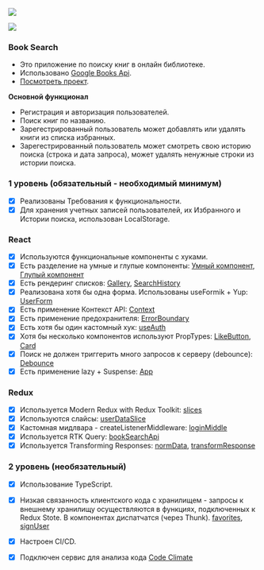 <a href="https://github.com/Loresina/AstonReactProgect/actions"><img src="https://github.com/Loresina/AstonReactProgect/actions/workflows/cicd.yml/badge.svg" /></a>

<a href="https://codeclimate.com/github/Loresina/AstonReactProgect/maintainability"><img src="https://api.codeclimate.com/v1/badges/7ee0f3d964128a3116c9/maintainability" /></a>

### Book Search

* Это приложение по поиску книг в онлайн библиотеке.
* Использовано [Google Books Api](https://developers.google.com/books).
* [Посмотреть проект](https://aston-react-progect.vercel.app/).

**Основной функционал**

* Регистрация и авторизация пользователей.
* Поиск книг по названию.
* Зарегестрированный пользователь может добавлять или удалять книги из списка избранных.
* Зарегестрированный пользователь может смотреть свою историю поиска (строка и дата запроса),
может удалять ненужные строки из истории поиска.


### 1 уровень (обязательный - необходимый минимум)
- [x] Реализованы Требования к функциональности.
- [x] Для хранения учетных записей пользователей, их Избранного и Истории поиска, использован LocalStorage.

### React
- [x] Используются функциональные компоненты с хуками.
- [x] Есть разделение на умные и глупые компоненты: [Умный компонент](https://github.com/Loresina/AstonReactProgect/blob/main/src/components/pages/galleries/FavoritesGallery.tsx), [Глупый компонент](https://github.com/Loresina/AstonReactProgect/blob/main/src/components/separateComponents/Gallery.tsx)
- [x] Есть рендеринг списков: [Gallery](https://github.com/Loresina/AstonReactProgect/blob/main/src/components/separateComponents/Gallery.tsx),  [SearchHistory](https://github.com/Loresina/AstonReactProgect/blob/main/src/components/pages/SearchHistory.tsx)
- [x] Реализована хотя бы одна форма. Использованы useFormik + Yup: [UserForm](https://github.com/Loresina/AstonReactProgect/blob/main/src/components/separateComponents/UserForm.tsx)
- [x] Есть применение Контекст API: [Context](https://github.com/Loresina/AstonReactProgect/tree/main/src/context)
- [x] Есть применение предохранителя: [ErrorBoundary](https://github.com/Loresina/AstonReactProgect/blob/main/src/components/ErrorBoundary.tsx)
- [x] Есть хотя бы один кастомный хук: [useAuth](https://github.com/Loresina/AstonReactProgect/blob/main/src/hooks/useAuth.ts)
- [x] Хотя бы несколько компонентов используют PropTypes: [LikeButton](https://github.com/Loresina/AstonReactProgect/blob/main/src/components/separateComponents/LikeButton.tsx), [Card](https://github.com/Loresina/AstonReactProgect/blob/main/src/components/separateComponents/Card.tsx)
- [x] Поиск не должен триггерить много запросов к серверу (debounce): [Debounce](https://github.com/Loresina/AstonReactProgect/blob/main/src/hooks/useDebounce.ts)
- [x] Есть применение lazy + Suspense: [App](https://github.com/Loresina/AstonReactProgect/blob/main/src/App.tsx)

### Redux
- [x] Используется Modern Redux with Redux Toolkit: [slices](https://github.com/Loresina/AstonReactProgect/blob/main/src/slices/slices.ts)
- [x] Используются слайсы: [userDataSlice](https://github.com/Loresina/AstonReactProgect/blob/main/src/slices/usersDataSlice.ts)
- [x] Кастомная мидлвара - createListenerMiddleware: [loginMiddle](https://github.com/Loresina/AstonReactProgect/blob/main/src/slices/loginMiddle.ts)
- [x] Используется RTK Query: [bookSearchApi](https://github.com/Loresina/AstonReactProgect/blob/main/src/slices/bookSearchApi.ts)
- [x] Используется Transforming Responses: [normData](https://github.com/Loresina/AstonReactProgect/blob/main/src/components/_normData.ts), [transformResponse](https://github.com/Loresina/AstonReactProgect/blob/main/src/slices/bookSearchApi.ts)

### 2 уровень (необязательный)
- [x] Использование TypeScript.
- [x] Низкая связанность клиентского кода с хранилищем - запросы к внешнему хранилищу осуществляются в функциях, подключенных к Redux Stote.
В компонентах диспатчатся (через Thunk). [favorites](https://github.com/Loresina/AstonReactProgect/tree/main/src/slices/favorites), [signUser](https://github.com/Loresina/AstonReactProgect/tree/main/src/slices/signUser)
- [x] Настроен CI/CD.
- [x] Подключен сервис для анализа кода [Code Climate](https://codeclimate.com/github/Loresina/AstonReactProgect/maintainability)

